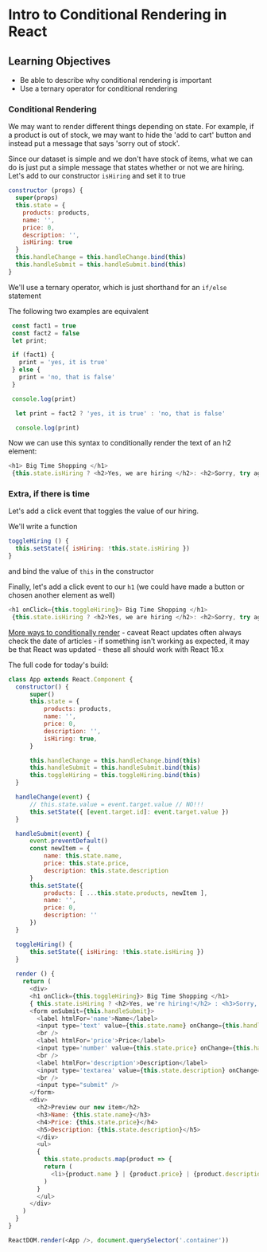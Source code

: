 # Intro to Conditional Rendering in React

## Learning Objectives
 - Be able to describe why conditional rendering is important
 - Use a ternary operator for conditional rendering

### Conditional Rendering

We may want to render different things depending on state. For example, if a product is out of stock, we may want to hide the 'add to cart' button and instead put a message that says 'sorry out of stock'.

Since our dataset is simple and we don't have stock of items, what we can do is just put a simple message that states whether or not we are hiring.
Let's add to our constructor `isHiring` and set it to true

```js
constructor (props) {
  super(props)
  this.state = {
    products: products,
    name: '',
    price: 0,
    description: '',
    isHiring: true
  }
  this.handleChange = this.handleChange.bind(this)
  this.handleSubmit = this.handleSubmit.bind(this)
}
```
We'll use a ternary operator, which is just shorthand for an `if/else` statement

The following two examples are equivalent

```js
 const fact1 = true
 const fact2 = false
 let print;

 if (fact1) {
   print = 'yes, it is true'
 } else {
   print = 'no, that is false'
 }

 console.log(print)
```

```js
  let print = fact2 ? 'yes, it is true' : 'no, that is false'

  console.log(print)
```

Now we can use this syntax to conditionally render the text of an h2 element:

```js
<h1> Big Time Shopping </h1>
 {this.state.isHiring ? <h2>Yes, we are hiring </h2>: <h2>Sorry, try again tomorrow</h2>}
```

### Extra, if there is time

Let's add a click event that toggles the value of our hiring.

We'll write a function

```js
toggleHiring () {
  this.setState({ isHiring: !this.state.isHiring })
}
```

and bind the value of `this` in the constructor

Finally, let's add a click event to our `h1` (we could have made a button or chosen another element as well)

```js
<h1 onClick={this.toggleHiring}> Big Time Shopping </h1>
 {this.state.isHiring ? <h2>Yes, we are hiring </h2>: <h2>Sorry, try again tomorrow</h2>}
```

[More ways to conditionally render](https://blog.logrocket.com/conditional-rendering-in-react-c6b0e5af381e) - caveat React updates often always check the date of articles - if something isn't working as expected, it may be that React was updated - these all should work with React 16.x


The full code for today's build:


```js
class App extends React.Component {
  constructor() {
      super()
      this.state = {
          products: products,
          name: '',
          price: 0,
          description: '',
          isHiring: true,
      }

      this.handleChange = this.handleChange.bind(this)
      this.handleSubmit = this.handleSubmit.bind(this)
      this.toggleHiring = this.toggleHiring.bind(this)
  }

  handleChange(event) {
      // this.state.value = event.target.value // NO!!!
      this.setState({ [event.target.id]: event.target.value })
  }

  handleSubmit(event) {
      event.preventDefault()
      const newItem = {
          name: this.state.name,
          price: this.state.price,
          description: this.state.description
      }
      this.setState({
          products: [ ...this.state.products, newItem ],
          name: '',
          price: 0,
          description: ''
      })
  }

  toggleHiring() {
      this.setState({ isHiring: !this.state.isHiring })
  }
  
  render () {
    return (
      <div>
      <h1 onClick={this.toggleHiring}> Big Time Shopping </h1>
      { this.state.isHiring ? <h2>Yes, we're hiring!</h2> : <h3>Sorry, try again tomorrow </h3> }
      <form onSubmit={this.handleSubmit}>
        <label htmlFor='name'>Name</label>
        <input type='text' value={this.state.name} onChange={this.handleChange} id='name' />
        <br />
        <label htmlFor='price'>Price</label>
        <input type='number' value={this.state.price} onChange={this.handleChange} id='price' />
        <br />
        <label htmlFor='description'>Description</label>
        <input type='textarea' value={this.state.description} onChange={this.handleChange} id='description' />
        <br />
        <input type="submit" />
      </form>
      <div>
        <h2>Preview our new item</h2>
        <h3>Name: {this.state.name}</h3>
        <h4>Price: {this.state.price}</h4>
        <h5>Description: {this.state.description}</h5>
        </div>
        <ul>
        {
          this.state.products.map(product => {
          return (
            <li>{product.name } | {product.price} | {product.description}</li>)}
          )
        }
        </ul>
      </div>
    )
  }
}

ReactDOM.render(<App />, document.querySelector('.container'))

```
